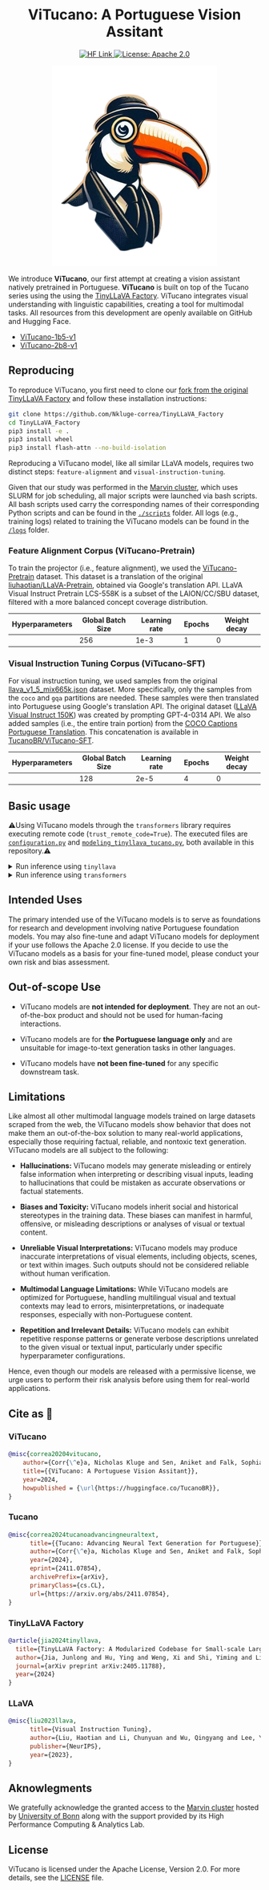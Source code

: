 <div align="center">
  
# ViTucano: A Portuguese Vision Assitant

<a href="https://huggingface.co/TucanoBR" target="_blank">
    <img src="https://img.shields.io/badge/HF%20Models-ViTucano-FFDF00.svg" alt="HF Link">
</a>
<a href="https://github.com/Nkluge-correa/Tucano/blob/main/LICENSE" target="_blank">
    <img src="https://img.shields.io/badge/License-Apache-002776.svg" alt="License: Apache 2.0">
</a>

</div>
<p align="center">
        <img src="./img/ViTucano-logo.png" alt="Uma ilustração de um tucano usando um elegante terno. O tucano está olhando para o lado, o que mostra o monóculo em seu olho direito." height="400">
</p>

We introduce **ViTucano**, our first attempt at creating a vision assistant natively pretrained in Portuguese. **ViTucano** is built on top of the Tucano series using the using the [TinyLLaVA Factory](https://arxiv.org/abs/2405.11788). ViTucano integrates visual understanding with linguistic capabilities, creating a tool for multimodal tasks. All resources from this development are openly available on GitHub and Hugging Face.

- [ViTucano-1b5-v1](https://huggingface.co/TucanoBR/ViTucano-1b5-v1)
- [ViTucano-2b8-v1](https://huggingface.co/TucanoBR/ViTucano-2b8-v1)

## Reproducing

To reproduce ViTucano, you first need to clone our [fork from the original TinyLLaVA Factory](https://github.com/Nkluge-correa/TinyLLaVA_Factory) and follow these installation instructions:

```bash
git clone https://github.com/Nkluge-correa/TinyLLaVA_Factory
cd TinyLLaVA_Factory
pip3 install -e .
pip3 install wheel
pip3 install flash-attn --no-build-isolation
```

Reproducing a ViTucano model, like all similar LLaVA models, requires two distinct steps: `feature-alignment` and `visual-instruction-tuning`.

Given that our study was performed in the [Marvin cluster](https://www.hpc.uni-bonn.de/en/systems/marvin), which uses SLURM for job scheduling, all major scripts were launched via bash scripts. All bash scripts used carry the corresponding names of their corresponding Python scripts and can be found in the [`./scripts`](./scripts/README.md) folder. All logs (e.g., training logs) related to training the ViTucano models can be found in the [`/logs`](./logs/README.md) folder.

### Feature Alignment Corpus (ViTucano-Pretrain)

To train the projector (i.e., feature alignment), we used the [ViTucano-Pretrain](https://huggingface.co/datasets/TucanoBR/ViTucano-Pretrain) dataset. This dataset is a translation of the original [liuhaotian/LLaVA-Pretrain](https://huggingface.co/datasets/liuhaotian/LLaVA-Pretrain), obtained via Google's translation API. LLaVA Visual Instruct Pretrain LCS-558K is a subset of the LAION/CC/SBU dataset, filtered with a more balanced concept coverage distribution.

| Hyperparameters | Global Batch Size | Learning rate | Epochs | Weight decay |
|-----------------|-------------------|---------------|--------|--------------|
|                 | 256               | 1e-3          | 1      |  0           |

### Visual Instruction Tuning Corpus (ViTucano-SFT)

For visual instruction tuning, we used samples from the original [llava_v1_5_mix665k.json](https://huggingface.co/datasets/liuhaotian/LLaVA-Instruct-150K/blob/main/llava_v1_5_mix665k.json) dataset. More specifically, only the samples from the `coco` and `gqa` partitions are needed. These samples were then translated into Portuguese using Google's translation API. The original dataset ([LLaVA Visual Instruct 150K](https://huggingface.co/datasets/liuhaotian/LLaVA-Instruct-150K)) was created by prompting GPT-4-0314 API. We also added samples (i.e., the entire train portion) from the [COCO Captions Portuguese Translation](https://huggingface.co/datasets/laicsiifes/coco-captions-pt-br). This concatenation is available in [TucanoBR/ViTucano-SFT](https://huggingface.co/datasets/TucanoBR/ViTucano-SFT).

| Hyperparameters | Global Batch Size | Learning rate | Epochs | Weight decay |
|-----------------|-------------------|---------------|--------|--------------|
|                 | 128               | 2e-5          | 4      | 0            |

## Basic usage

⚠️Using ViTucano models through the `transformers` library requires executing remote code (`trust_remote_code=True`). The executed files are [`configuration.py`](./configuration.py) and [`modeling_tinyllava_tucano.py`](./modeling_tinyllava_tucano.py), both available in this repository.⚠️

<details>
<summary>Run inference using <code>tinyllava</code></summary>

```python
from tinyllava.eval.run_tiny_llava import eval_model

model_path = "TucanoBR/ViTucano-2b8-v1"
prompt = "Quais são as coisas com as quais devo ter cuidado quando estiver aqui?"
image_file = "https://raw.githubusercontent.com/Nkluge-correa/TinyLLaVA_Factory/refs/heads/main/assets/sample.jpg"
conv_mode = "llama"

args = type('Args', (), {
    "model_path": model_path,
    "model": None,
    "query": prompt,
    "conv_mode": conv_mode,
    "image_file": image_file,
    "sep": ",",
    "temperature": 0,
    "top_p": None,
    "num_beams": 1,
    "max_new_tokens": 512
})()

eval_model(args)
```
</details>

<details>
<summary>Run inference using <code>transformers</code></summary>

```python
from transformers import AutoTokenizer, AutoModelForCausalLM
import torch

model_path = "TucanoBR/ViTucano-2b8-v1"
device = torch.device("cuda" if torch.cuda.is_available() else "cpu")

model = AutoModelForCausalLM.from_pretrained(
  model_path, 
  #torch_dtype=torch.bfloat16, # for optimized inference  🚀
  #attn_implementation="flash_attention_2" # for optimized inference  🚀
  trust_remote_code=True)
model.to(device)

tokenizer = AutoTokenizer.from_pretrained(model_path)
prompt = "Quais são as coisas com as quais devo ter cuidado quando estiver aqui?"
image_file="https://raw.githubusercontent.com/Nkluge-correa/TinyLLaVA_Factory/refs/heads/main/assets/sample.jpg"
output_text, _ = model.chat(prompt=prompt, image=image_file, tokenizer=tokenizer)

print(output_text)
```
</details>

## Intended Uses

The primary intended use of the ViTucano models is to serve as foundations for research and development involving native Portuguese foundation models. You may also fine-tune and adapt ViTucano models for deployment if your use follows the Apache 2.0 license. If you decide to use the ViTucano models as a basis for your fine-tuned model, please conduct your own risk and bias assessment.

## Out-of-scope Use

- ViTucano models are **not intended for deployment**. They are not an out-of-the-box product and should not be used for human-facing interactions.

- ViTucano models are for **the Portuguese language only** and are unsuitable for image-to-text generation tasks in other languages.

- ViTucano models have **not been fine-tuned** for any specific downstream task.

## Limitations

Like almost all other multimodal language models trained on large datasets scraped from the web, the ViTucano models show behavior that does not make them an out-of-the-box solution to many real-world applications, especially those requiring factual, reliable, and nontoxic text generation. ViTucano models are all subject to the following:

- **Hallucinations:** ViTucano models may generate misleading or entirely false information when interpreting or describing visual inputs, leading to hallucinations that could be mistaken as accurate observations or factual statements.

- **Biases and Toxicity:** ViTucano models inherit social and historical stereotypes in the training data. These biases can manifest in harmful, offensive, or misleading descriptions or analyses of visual or textual content.

- **Unreliable Visual Interpretations:** ViTucano models may produce inaccurate interpretations of visual elements, including objects, scenes, or text within images. Such outputs should not be considered reliable without human verification.

- **Multimodal Language Limitations:** While ViTucano models are optimized for Portuguese, handling multilingual visual and textual contexts may lead to errors, misinterpretations, or inadequate responses, especially with non-Portuguese content.

- **Repetition and Irrelevant Details:** ViTucano models can exhibit repetitive response patterns or generate verbose descriptions unrelated to the given visual or textual input, particularly under specific hyperparameter configurations.

Hence, even though our models are released with a permissive license, we urge users to perform their risk analysis before using them for real-world applications.

## Cite as 🤗

### ViTucano

```bibtex
@misc{correa20204vitucano,
    author={Corr{\^e}a, Nicholas Kluge and Sen, Aniket and Falk, Sophia and Fatimah, Shiza},
    title={{ViTucano: A Portuguese Vision Assitant}},
    year=2024,
    howpublished = {\url{https://huggingface.co/TucanoBR}},
}
```

### Tucano

```bibtex
@misc{correa2024tucanoadvancingneuraltext,
      title={{Tucano: Advancing Neural Text Generation for Portuguese}}, 
      author={Corr{\^e}a, Nicholas Kluge and Sen, Aniket and Falk, Sophia and Fatimah, Shiza},
      year={2024},
      eprint={2411.07854},
      archivePrefix={arXiv},
      primaryClass={cs.CL},
      url={https://arxiv.org/abs/2411.07854}, 
}
```

### TinyLLaVA Factory

```bibtex
@article{jia2024tinyllava,
  title={TinyLLaVA Factory: A Modularized Codebase for Small-scale Large Multimodal Models},
  author={Jia, Junlong and Hu, Ying and Weng, Xi and Shi, Yiming and Li, Miao and Zhang, Xingjian and Zhou, Baichuan and Liu, Ziyu and Luo, Jie and Huang, Lei and Wu, Ji},
  journal={arXiv preprint arXiv:2405.11788},
  year={2024}
}
```

### LLaVA

```bibtex
@misc{liu2023llava,
      title={Visual Instruction Tuning}, 
      author={Liu, Haotian and Li, Chunyuan and Wu, Qingyang and Lee, Yong Jae},
      publisher={NeurIPS},
      year={2023},
}
```

## Aknowlegments

We gratefully acknowledge the granted access to the [Marvin cluster](https://www.hpc.uni-bonn.de/en/systems/marvin) hosted by [University of Bonn](https://www.uni-bonn.de/en) along with the support provided by its High Performance Computing \& Analytics Lab.

## License

ViTucano is licensed under the Apache License, Version 2.0. For more details, see the [LICENSE](./LICENSE) file.
